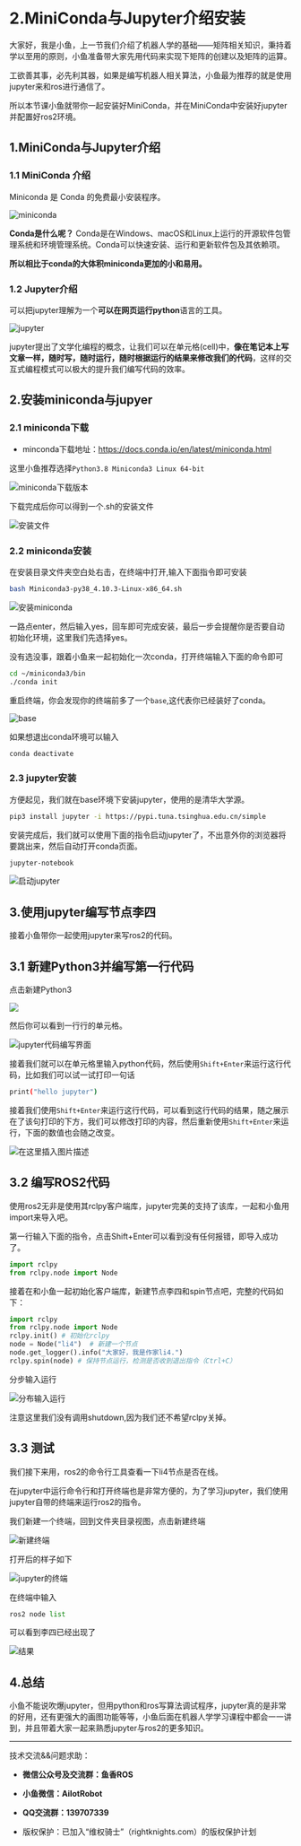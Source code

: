 # 2.MiniConda与Jupyter介绍安装

大家好，我是小鱼，上一节我们介绍了机器人学的基础——矩阵相关知识，秉持着学以至用的原则，小鱼准备带大家先用代码来实现下矩阵的创建以及矩阵的运算。

工欲善其事，必先利其器，如果是编写机器人相关算法，小鱼最为推荐的就是使用jupyter来和ros进行通信了。

所以本节课小鱼就带你一起安装好MiniConda，并在MiniConda中安装好jupyter并配置好ros2环境。



## 1.MiniConda与Jupyter介绍

### 1.1 MiniConda 介绍

Miniconda 是 Conda 的免费最小安装程序。

![miniconda](2.MiniConda与Jupyter介绍安装/imgs/68fd19a405984074bb66f252b1768b1a.png)

**Conda是什么呢？**
Conda是在Windows、macOS和Linux上运行的开源软件包管理系统和环境管理系统。Conda可以快速安装、运行和更新软件包及其依赖项。

**所以相比于conda的大体积miniconda更加的小和易用。**


### 1.2 Jupyter介绍

可以把jupyter理解为一个**可以在网页运行python**语言的工具。

![jupyter](2.MiniConda与Jupyter介绍安装/imgs/6100b4f6bff0418faead3cf324f79d96.png)


jupyter提出了文学化编程的概念，让我们可以在单元格(cell)中，**像在笔记本上写文章一样，随时写，随时运行，随时根据运行的结果来修改我们的代码**，这样的交互式编程模式可以极大的提升我们编写代码的效率。


## 2.安装miniconda与jupyer

### 2.1 miniconda下载

- minconda下载地址：https://docs.conda.io/en/latest/miniconda.html

这里小鱼推荐选择`Python3.8 Miniconda3 Linux 64-bit`

![miniconda下载版本](2.MiniConda与Jupyter介绍安装/imgs/cc7b32eb5290421998ffbb195bccd32d.png)

下载完成后你可以得到一个.sh的安装文件

![安装文件](2.MiniConda与Jupyter介绍安装/imgs/8280c3a01583481dbe5a8248391d5448.png)


### 2.2 miniconda安装

在安装目录文件夹空白处右击，在终端中打开,输入下面指令即可安装

```bash
bash Miniconda3-py38_4.10.3-Linux-x86_64.sh 
```

![安装miniconda](2.MiniConda与Jupyter介绍安装/imgs/d0712dc35c0b4ef7b06e24409f962c3a.png)

一路点enter，然后输入yes，回车即可完成安装，最后一步会提醒你是否要自动初始化环境，这里我们先选择yes。

没有选没事，跟着小鱼来一起初始化一次conda，打开终端输入下面的命令即可

```bash
cd ~/miniconda3/bin
./conda init
```

重启终端，你会发现你的终端前多了一个`base`,这代表你已经装好了conda。

![base](2.MiniConda与Jupyter介绍安装/imgs/2b7b5d46297f417d8193c15ade9703aa.png)

如果想退出conda环境可以输入

```bash
conda deactivate
```

### 2.3 jupyter安装

方便起见，我们就在base环境下安装jupyter，使用的是清华大学源。

```bash
pip3 install jupyter -i https://pypi.tuna.tsinghua.edu.cn/simple
```

安装完成后，我们就可以使用下面的指令启动jupyter了，不出意外你的浏览器将要跳出来，然后自动打开conda页面。

```bash
jupyter-notebook
```

![启动jupyter](2.MiniConda与Jupyter介绍安装/imgs/a37fb5886320420c8a008b41f5570326.png)

## 3.使用jupyter编写节点李四

接着小鱼带你一起使用jupyter来写ros2的代码。

## 3.1 新建Python3并编写第一行代码

点击新建Python3

![](2.MiniConda与Jupyter介绍安装/imgs/975648e46abd4fd0932c25668aa01521.png)

然后你可以看到一行行的单元格。

![jupyter代码编写界面](2.MiniConda与Jupyter介绍安装/imgs/f4f899e96b3c4fd1bb525aff1cc1a81e.png)

接着我们就可以在单元格里输入python代码，然后使用`Shift+Enter`来运行这行代码，比如我们可以试一试打印一句话

```bash
print("hello jupyter")
```

接着我们使用`Shift+Enter`来运行这行代码，可以看到这行代码的结果，随之展示在了该句打印的下方，我们可以修改打印的内容，然后重新使用`Shift+Enter`来运行，下面的数值也会随之改变。

![在这里插入图片描述](2.MiniConda与Jupyter介绍安装/imgs/156096c7220641e193eb4120bf6529f2.png)

## 3.2 编写ROS2代码

使用ros2无非是使用其rclpy客户端库，jupyter完美的支持了该库，一起和小鱼用import来导入吧。

第一行输入下面的指令，点击Shift+Enter可以看到没有任何报错，即导入成功了。

```python
import rclpy
from rclpy.node import Node 
```

接着在和小鱼一起初始化客户端库，新建节点李四和spin节点吧，完整的代码如下：

```python
import rclpy
from rclpy.node import Node 
rclpy.init() # 初始化rclpy
node = Node("li4")  # 新建一个节点
node.get_logger().info("大家好，我是作家li4.")
rclpy.spin(node) # 保持节点运行，检测是否收到退出指令（Ctrl+C）
```

分步输入运行

![分布输入运行](2.MiniConda与Jupyter介绍安装/imgs/a7a988ae701b425589bdcd127b472731.png)

注意这里我们没有调用shutdown,因为我们还不希望rclpy关掉。

## 3.3 测试

我们接下来用，ros2的命令行工具查看一下li4节点是否在线。

在jupyter中运行命令行和打开终端也是非常方便的，为了学习jupyter，我们使用jupyter自带的终端来运行ros2的指令。

我们新建一个终端，回到文件夹目录视图，点击新建终端

![新建终端](2.MiniConda与Jupyter介绍安装/imgs/fa57ec6d47b64b938d5e6aee7e880353.png)

打开后的样子如下

![jupyter的终端](2.MiniConda与Jupyter介绍安装/imgs/395a98223c2a4f879a7775e222b306c8.png)

在终端中输入

```python
ros2 node list
```

可以看到李四已经出现了

![结果](2.MiniConda与Jupyter介绍安装/imgs/79fc43950de34915ad38d209f71af3cb.png)

## 4.总结

小鱼不能说吹爆jupyter，但用python和ros写算法调试程序，jupyter真的是非常的好用，还有更强大的画图功能等等，小鱼后面在机器人学学习课程中都会一一讲到，并且带着大家一起来熟悉jupyter与ros2的更多知识。

--------------

技术交流&&问题求助：

- **微信公众号及交流群：鱼香ROS**
- **小鱼微信：AiIotRobot**
- **QQ交流群：139707339**

- 版权保护：已加入“维权骑士”（rightknights.com）的版权保护计划

